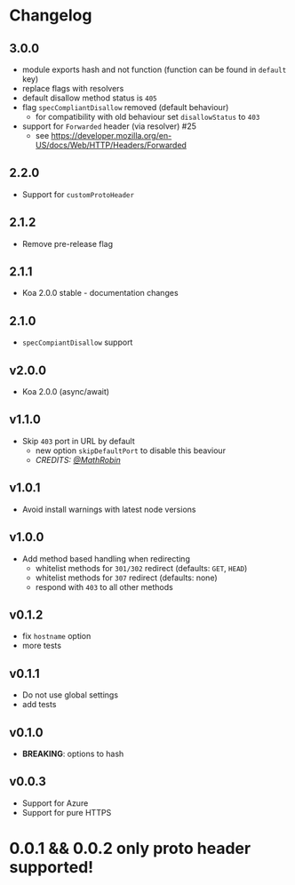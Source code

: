 # Changelog

## 3.0.0
- module exports hash and not function (function can be found in `default` key)
- replace flags with resolvers
- default disallow method status is `405`
- flag `specCompliantDisallow` removed (default behaviour)
  - for compatibility with old behaviour set `disallowStatus` to `403`
- support for `Forwarded` header (via resolver) #25
  - see https://developer.mozilla.org/en-US/docs/Web/HTTP/Headers/Forwarded

## 2.2.0
- Support for `customProtoHeader`

## 2.1.2
- Remove pre-release flag

## 2.1.1
- Koa 2.0.0 stable - documentation changes

## 2.1.0
- `specCompiantDisallow` support

## v2.0.0
- Koa 2.0.0 (async/await)

## v1.1.0
- Skip `403` port in URL by default
  - new option `skipDefaultPort` to disable this beaviour
  - *CREDITS: [@MathRobin](https://github.com/MathRobin)*

## v1.0.1
- Avoid install warnings with latest node versions

## v1.0.0
- Add method based handling when redirecting
  - whitelist methods for `301/302` redirect (defaults: `GET`, `HEAD`)
  - whitelist methods for `307` redirect (defaults: none)
  - respond with `403` to all other methods

## v0.1.2
- fix `hostname` option
- more tests

## v0.1.1
- Do not use global settings
- add tests

## v0.1.0
- **BREAKING**: options to hash

## v0.0.3
- Support for Azure
- Support for pure HTTPS

# 0.0.1 && 0.0.2 only proto header supported!
